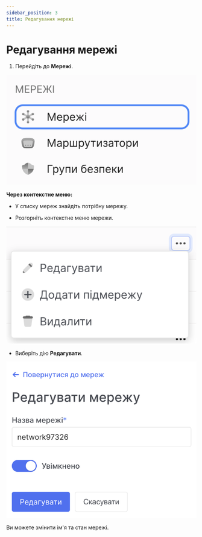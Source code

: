 ```yaml
---
sidebar_position: 3
title: Редагування мережі
---
```


# Редагування мережі

1. Перейдіть до **Мережі**.

![](../img/i-net1-ua.svg)

**Через контекстне меню:**

- У списку мереж знайдіть потрібну мережу.

- Розгорніть контекстне меню мережи.

![](../img/i-net10-ua.svg)

- Виберіть дію **Редагувати**.

![](../img/i-net11-ua.svg)

Ви можете змінити ім'я та стан мережі.